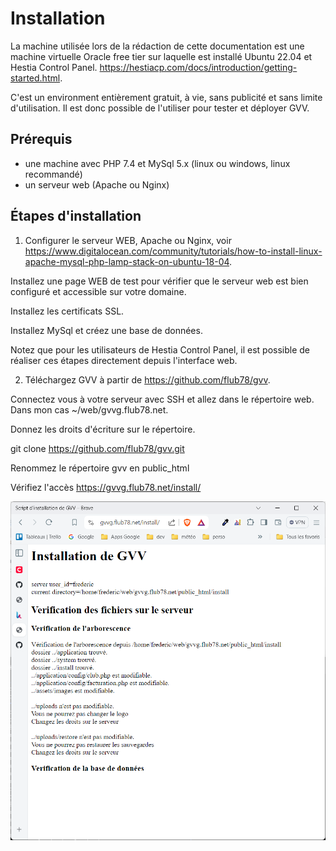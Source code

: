 # Installation

La machine utilisée lors de la rédaction de cette documentation est une machine virtuelle Oracle free tier sur laquelle est installé Ubuntu 22.04 et Hestia Control Panel. https://hestiacp.com/docs/introduction/getting-started.html.

C'est un environment entièrement gratuit, à vie, sans publicité et sans limite d'utilisation. Il est donc possible de l'utiliser pour tester et déployer GVV.

## Prérequis

* une machine avec PHP 7.4 et MySql 5.x (linux ou windows, linux recommandé)
* un serveur web (Apache ou Nginx)

## Étapes d'installation

1. Configurer le serveur WEB, Apache ou Nginx, voir https://www.digitalocean.com/community/tutorials/how-to-install-linux-apache-mysql-php-lamp-stack-on-ubuntu-18-04. 

Installez une page WEB de test pour vérifier que le serveur web est bien configuré et accessible sur votre domaine.

Installez les certificats SSL.

Installez MySql et créez une base de données.

Notez que pour les utilisateurs de Hestia Control Panel, il est possible de réaliser ces étapes directement depuis l'interface web.

2. Téléchargez GVV à partir de https://github.com/flub78/gvv.

Connectez vous à votre serveur avec SSH et allez dans le répertoire web. Dans mon cas ~/web/gvvg.flub78.net.

Donnez les droits d'écriture sur le répertoire.

git clone https://github.com/flub78/gvv.git

Renommez le répertoire gvv en public_html

Vérifiez l'accès https://gvvg.flub78.net/install/

![Image fenetre installation](./images/installation1.png)
